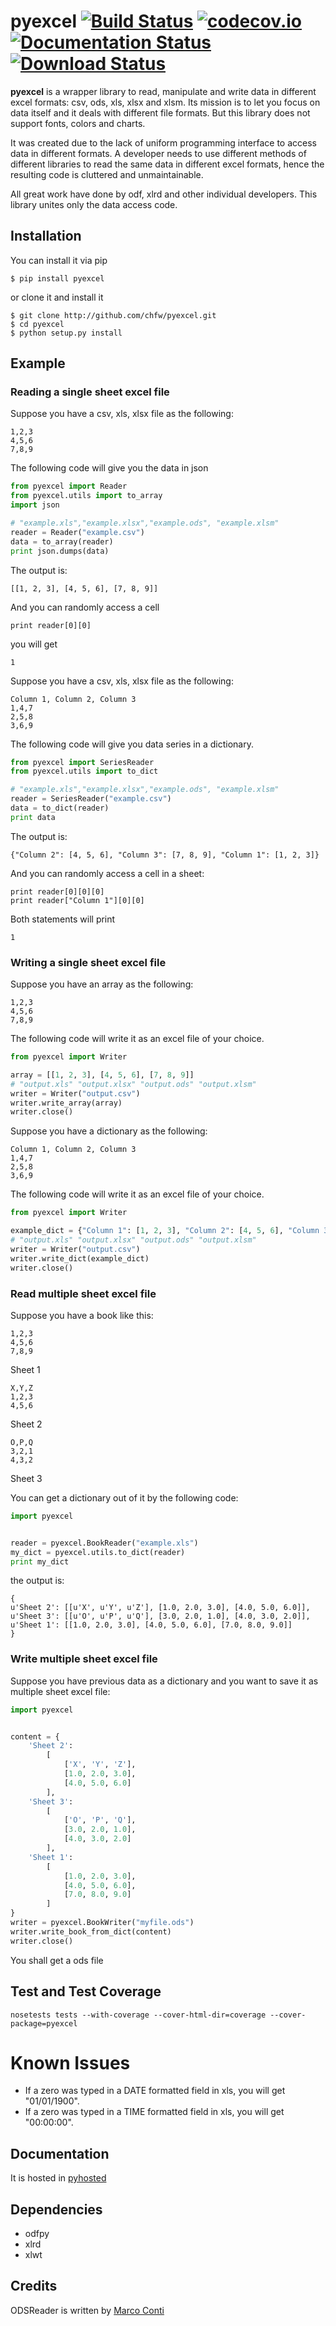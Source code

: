 # pyexcel [![Build Status](https://api.travis-ci.org/chfw/pyexcel.png)](http://travis-ci.org/chfw/pyexcel) [![codecov.io](https://codecov.io/github/chfw/pyexcel/coverage.png)](https://codecov.io/github/chfw/pyexcel) [![Documentation Status](https://readthedocs.org/projects/pyexcel/badge/?version=latest)](https://readthedocs.org/projects/pyexcel/?badge=latest) [![Download Status](https://pypip.in/d/pyexcel/badge.png)](https://pypi.python.org/pypi/pyexcel)

**pyexcel** is a wrapper library to read, manipulate and write data in different excel formats: csv, ods, xls, xlsx and xlsm. Its mission is to let you focus on data itself and it deals with different file formats. But this library does not support fonts, colors and charts.

It was created due to the lack of uniform programming interface to access data in different formats. A developer needs to use different methods of different libraries to read the same data in different excel formats, hence the resulting code is cluttered and unmaintainable.

All great work have done by odf, xlrd and other individual developers. This library unites only the data access code.

## Installation

You can install it via pip

```
$ pip install pyexcel
```

or clone it and install it

```
$ git clone http://github.com/chfw/pyexcel.git
$ cd pyexcel
$ python setup.py install
```


## Example

### Reading a single sheet excel file
Suppose you have a csv, xls, xlsx file as the following:

```
1,2,3
4,5,6
7,8,9
```

The following code will give you the data in json

```python
from pyexcel import Reader
from pyexcel.utils import to_array
import json

# "example.xls","example.xlsx","example.ods", "example.xlsm"
reader = Reader("example.csv")
data = to_array(reader)
print json.dumps(data)
```

The output is:

```
[[1, 2, 3], [4, 5, 6], [7, 8, 9]]
```

And you can randomly access a cell

```
print reader[0][0]
```

you will get

```
1
```

Suppose you have a csv, xls, xlsx file as the following:

```
Column 1, Column 2, Column 3
1,4,7
2,5,8
3,6,9
```

The following code will give you data series in a dictionary.

```python
from pyexcel import SeriesReader
from pyexcel.utils import to_dict

# "example.xls","example.xlsx","example.ods", "example.xlsm"
reader = SeriesReader("example.csv")
data = to_dict(reader)
print data
```

The output is:

```
{"Column 2": [4, 5, 6], "Column 3": [7, 8, 9], "Column 1": [1, 2, 3]}
```

And you can randomly access a cell in a sheet:

```
print reader[0][0][0]
print reader["Column 1"][0][0]
```

Both statements will print 

```
1
```


### Writing a single sheet excel file

Suppose you have an array as the following:

```
1,2,3
4,5,6
7,8,9
```

The following code will write it as an excel file of your choice.

```python
from pyexcel import Writer

array = [[1, 2, 3], [4, 5, 6], [7, 8, 9]]
# "output.xls" "output.xlsx" "output.ods" "output.xlsm"
writer = Writer("output.csv")
writer.write_array(array)
writer.close()
```

Suppose you have a dictionary as the following:

```
Column 1, Column 2, Column 3
1,4,7
2,5,8
3,6,9
```

The following code will write it as an excel file of your choice.

```python
from pyexcel import Writer

example_dict = {"Column 1": [1, 2, 3], "Column 2": [4, 5, 6], "Column 3": [7, 8, 9]}
# "output.xls" "output.xlsx" "output.ods" "output.xlsm"
writer = Writer("output.csv")
writer.write_dict(example_dict)
writer.close()
```

### Read multiple sheet excel file

Suppose you have a book like this:

```
1,2,3
4,5,6
7,8,9
```
Sheet 1

```
X,Y,Z
1,2,3
4,5,6
```

Sheet 2

```
O,P,Q
3,2,1
4,3,2
```

Sheet 3

You can get a dictionary out of it by the following code:

```python
import pyexcel


reader = pyexcel.BookReader("example.xls")
my_dict = pyexcel.utils.to_dict(reader)
print my_dict
```

the output is:

```
{
u'Sheet 2': [[u'X', u'Y', u'Z'], [1.0, 2.0, 3.0], [4.0, 5.0, 6.0]], 
u'Sheet 3': [[u'O', u'P', u'Q'], [3.0, 2.0, 1.0], [4.0, 3.0, 2.0]], 
u'Sheet 1': [[1.0, 2.0, 3.0], [4.0, 5.0, 6.0], [7.0, 8.0, 9.0]]
}
```

### Write multiple sheet excel file

Suppose you have previous data as a dictionary and you want to save it as multiple sheet excel file:

```python
import pyexcel


content = {
    'Sheet 2': 
        [
            ['X', 'Y', 'Z'], 
            [1.0, 2.0, 3.0], 
            [4.0, 5.0, 6.0]
        ], 
    'Sheet 3': 
        [
            ['O', 'P', 'Q'], 
            [3.0, 2.0, 1.0], 
            [4.0, 3.0, 2.0]
        ], 
    'Sheet 1': 
        [
            [1.0, 2.0, 3.0], 
            [4.0, 5.0, 6.0], 
            [7.0, 8.0, 9.0]
        ]
}
writer = pyexcel.BookWriter("myfile.ods")
writer.write_book_from_dict(content)
writer.close()
```

You shall get a ods file 


## Test and Test Coverage

```
nosetests tests --with-coverage --cover-html-dir=coverage --cover-package=pyexcel
```

# Known Issues

* If a zero was typed in a DATE formatted field in xls, you will get "01/01/1900".
* If a zero was typed in a TIME formatted field in xls, you will get "00:00:00".

## Documentation

It is hosted in [pyhosted](https://pythonhosted.org/pyexcel/)

## Dependencies

* odfpy
* xlrd
* xlwt

## Credits

ODSReader is written by [Marco Conti](https://github.com/marcoconti83/read-ods-with-odfpy)